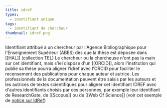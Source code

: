 ```yaml
---
title: idref
types:
  - identifiant unique
tags:
  - identifiant de chercheur
thumbnail: idref.png 
---
```


Identifiant attribué à un chercheur par l'Agence Bibliographique pour l'Enseignement Supérieur (ABES) dès que la thèse est déposée dans [[HAL]] (collection TEL)
Le chercheur ou la chercheuse n'ont pas la main sur cet identifiant, mais s'iel dispose d'un [[ORCID]], alors l'institution qui publie sa thèse pourra aligner l'idref avec l'ORCID pour faciliter le recensement des publications pour chaque auteur et autrice. 
Les professionnels de la documentation peuvent être saisis par les auteurs et les autrices de textes scientifiques pour aligner cet identifiant IDREF avec d'autres identifiants choisis par ces personnes, par exemple leur identifiant de ResearchGate, de [[Scopus]] ou de [[Web Of Science]] (voir cet exemple de [notice sur IdRef](https://www.idref.fr/132136503))

